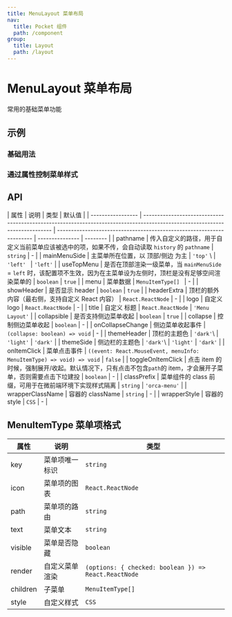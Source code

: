 ```yaml
---
title: MenuLayout 菜单布局
nav:
  title: Pocket 组件
  path: /component
group:
  title: Layout
  path: /layout
---
```


# MenuLayout 菜单布局

常用的基础菜单功能

## 示例

### 基础用法

<code src="./demo/Demo1.tsx"></code>

### 通过属性控制菜单样式

<code src="./demo/Demo2.tsx"></code>

## API

| 属性              | 说明                                                                                                                        | 类型                                                                  | 默认值          |
| ----------------- | --------------------------------------------------------------------------------------------------------------------------- | --------------------------------------------------------------------- | --------------- | -------- |
| pathname          | 传入自定义的路径，用于自定义当前菜单应该被选中的项，如果不传，会自动读取 `history` 的 `pathname`                            | `string`                                                              | -               |
| mainMenuSide      | 主菜单所在位置，以 顶部/侧边 为主                                                                                           | `'top'` \                                                             | `'left' `       | `'left'` |
| useTopMenu        | 是否在顶部渲染一级菜单，当 `mainMenuSide` = `left` 时，该配置项不生效，因为在主菜单设为左侧时，顶栏是没有足够空间渲染菜单的 | `boolean`                                                             | `true`          |
| menu              | 菜单数据                                                                                                                    | `MenuItemType[] `                                                     | -               |
| showHeader        | 是否显示 header                                                                                                             | `boolean`                                                             | `true`          |
| headerExtra       | 顶栏的额外内容（最右侧，支持自定义 React 内容）                                                                             | `React.ReactNode`                                                     | -               |
| logo              | 自定义 logo                                                                                                                 | `React.ReactNode`                                                     | -               |
| title             | 自定义 标题                                                                                                                 | `React.ReactNode`                                                     | `'Menu Layout'` |
| collapsible       | 是否支持侧边菜单收起                                                                                                        | `boolean`                                                             | `true`          |
| collapse          | 控制侧边菜单收起                                                                                                            | `boolean`                                                             | -               |
| onCollapseChange  | 侧边菜单收起事件                                                                                                            | `(collapse: boolean) => void`                                         | -               |
| themeHeader       | 顶栏的主题色                                                                                                                | `'dark'`\                                                             | `'light'`       | `'dark'` |
| themeSide         | 侧边栏的主题色                                                                                                              | `'dark'`\                                                             | `'light'`       | `'dark'` |
| onItemClick       | 菜单点击事件                                                                                                                | `((event: React.MouseEvent, menuInfo: MenuItemType) => void) => void` | `false`         |
| toggleOnItemClick | 点击 item 的时候，强制展开/收起。默认情况下，只有点击不包含`path`的 item，才会展开子菜单，否则需要点击下垃建投              | `boolean`                                                             | -               |
| classPrefix       | 菜单组件的 class 前缀，可用于在微前端环境下实现样式隔离                                                                     | `string`                                                              | `'orca-menu'`   |
| wrapperClassName  | 容器的 className                                                                                                            | `string`                                                              | -               |
| wrapperStyle      | 容器的 style                                                                                                                | `CSS`                                                                 | -               |

## MenuItemType 菜单项格式

| 属性     | 说明           | 类型                                                 |
| -------- | -------------- | ---------------------------------------------------- |
| key      | 菜单项唯一标识 | `string`                                             |
| icon     | 菜单项的图表   | `React.ReactNode`                                    |
| path     | 菜单项的路由   | `string`                                             |
| text     | 菜单文本       | `string`                                             |
| visible  | 菜单是否隐藏   | `boolean`                                            |
| render   | 自定义菜单渲染 | `(options: { checked: boolean }) => React.ReactNode` |
| children | 子菜单         | `MenuItemType[]`                                     |
| style    | 自定义样式     | `CSS`                                                |
